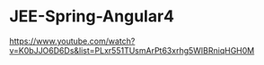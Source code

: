 # JEE-Spring-Angular4
https://www.youtube.com/watch?v=K0bJJO6D6Ds&list=PLxr551TUsmArPt63xrhg5WIBRniqHGH0M
